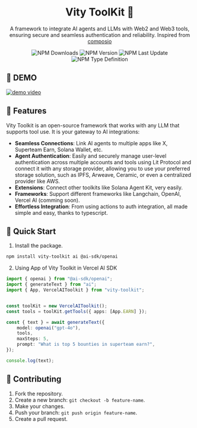 <h1 align="center">Vity ToolKit 🧰</h1>

<p align="center">A framework to integrate AI agents and LLMs with Web2 and Web3 tools, ensuring secure and seamless authentication and reliability. Inspired from <a href="https://composio.dev/">composio</a></p>

<div align="center">
  
![NPM Downloads](https://img.shields.io/npm/dm/vity-toolkit?style=for-the-badge)
![NPM Version](https://img.shields.io/npm/v/vity-toolkit?style=for-the-badge)
![NPM Last Update](https://img.shields.io/npm/last-update/vity-toolkit?style=for-the-badge)
![NPM Type Definition](https://img.shields.io/npm/types/vity-toolkit?style=for-the-badge)

</div>

## 🎥 DEMO
[![demo video](https://github.com/user-attachments/assets/14c2b876-dc7b-4d21-8997-dc833dfdf41d)](https://drive.google.com/file/d/1S3mY4NzMSi-NH8pqEK-qrDL1WYWhFSYN/view)

## 📙 Features
Vity Toolkit is an open-source framework that works with any LLM that supports tool use. It is your gateway to AI integrations:

- **Seamless Connections**: Link AI agents to multiple apps like X, Superteam Earn, Solana Wallet, etc.
- **Agent Authentication**: Easily and securely manage user-level authentication across multiple accounts and tools using Lit Protocol and connect it with any storage provider, allowing you to use your preferred storage solution, such as IPFS, Arweave, Ceramic, or even a centralized provider like AWS.
- **Extensions**: Connect other toolkits like Solana Agent Kit, very easily.
- **Frameworks**: Support different frameworks like Langchain, OpenAI, Vercel AI (comming soon).
- **Effortless Integration**: From using actions to auth integration, all made simple and easy, thanks to typescript.

## 🚀 Quick Start
1. Install the package.
```bash
npm install vity-toolkit ai @ai-sdk/openai
```
2. Using App of Vity Toolkit in Vercel AI SDK
```ts
import { openai } from "@ai-sdk/openai";
import { generateText } from "ai";
import { App, VercelAIToolkit } from "vity-toolkit";


const toolKit = new VercelAIToolkit();
const tools = toolKit.getTools({ apps: [App.EARN] });

const { text } = await generateText({
    model: openai("gpt-4o"),
    tools,
    maxSteps: 5,
    prompt: "What is top 5 bounties in superteam earn?",
});

console.log(text);
```

## 🤗 Contributing
1. Fork the repository.
2. Create a new branch: `git checkout -b feature-name`.
3. Make your changes.
4. Push your branch: `git push origin feature-name`.
5. Create a pull request.

